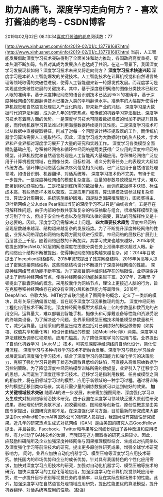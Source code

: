 
# 助力AI腾飞，深度学习走向何方？ - 喜欢打酱油的老鸟 - CSDN博客


2019年02月02日 08:13:34[喜欢打酱油的老鸟](https://me.csdn.net/weixin_42137700)阅读数：77


[http://www.xinhuanet.com/info/2019-02/01/c_137791687.htm](http://www.xinhuanet.com/info/2019-02/01/c_137791687.htm)
当前，人工智能发展借助深度学习技术突破得到了全面关注和助力推动，各国政府高度重视、资本热潮不断加码，各界对其成为发展热点也达成了共识。在这一背景下，我国深度学习发展现状如何？深度学习技术未来又将走向何方？
**深度学习技术快速兴起**
深度学习是本轮人工智能爆发的关键技术。人工智能技术在计算机视觉和自然语言处理等领域取得的突破性进展，使得人工智能迎来新一轮爆发式发展。而深度学习是实现这些突破性进展的关键技术。其中，基于深度卷积网络的图像分类技术已超过人眼的准确率，基于深度神经网络的语音识别技术已达到95%的准确率，基于深度神经网络的机器翻译技术已接近人类的平均翻译水平。准确率的大幅提升使得计算机视觉和自然语言处理进入产业化阶段，带来新产业的兴起。
深度学习是大数据时代的算法利器，成为近几年的研究热点。和传统的机器学习算法相比，深度学习技术有着两方面的优势。一是深度学习技术可随着数据规模的增加不断提升其性能，而传统机器学习算法难以利用海量数据持续提升其性能。二是深度学习技术可以从数据中直接提取特征，削减了对每一个问题设计特征提取器的工作，而传统机器学习算法需要人工提取特征。因此，深度学习成为大数据时代的热点技术，学术界和产业界都对深度学习展开了大量的研究和实践工作。
深度学习各类模型全面赋能基础应用。卷积神经网络和循环神经网络是两类获得广泛应用的深度神经网络模型。计算机视觉和自然语言处理是人工智能两大基础应用。卷积神经网络广泛应用于计算机视觉领域，在图像分类、目标检测、语义分割等任务上的表现大大超越传统方法。循环神经网络适合解决序列信息相关问题，已广泛应用于自然语言处理领域，如语音识别、机器翻译、对话系统等。
深度学习技术仍不完美，有待于进一步提升。一是深度神经网络的模型复杂度高，巨量的参数导致模型尺寸大，难以部署到移动终端设备。二是模型训练所需的数据量大，而训练数据样本获取、标注成本高，有些场景样本难以获取。三是应用门槛高，算法建模及调参过程复杂烦琐、算法设计周期长、系统实施维护困难。四是缺乏因果推理能力，图灵奖得主、贝叶斯网络之父Judea Pearl指出当前的深度学习不过只是“曲线拟合”。五是存在可解释性问题，由于内部的参数共享和复杂的特征抽取与组合，很难解释模型到底学习到了什么，但出于安全性考虑以及伦理和法律的需要，算法的可解释性又是十分必要的。因此，深度学习仍需解决以上问题。
**四大重要技术趋势**
深度神经网络呈现层数越来越深、结构越来越复杂的发展趋势。为了不断提升深度神经网络的性能，业界从网络深度和网络结构两方面持续进行探索。神经网络的层数已扩展到上百层甚至上千层，随着网络层数的不断加深，其学习效果也越来越好，2015年微软提出的ResNet以152层的网络深度在图像分类任务上准确率首次超过人眼。新的网络设计结构不断被提出，使得神经网络的结构越来越复杂。如：2014年谷歌提出了Inception网络结构、2015年微软提出了残差网络结构、2016年黄高等人提出了密集连接网络结构，这些网络结构设计不断提升了深度神经网络的性能。
深度神经网络节点功能不断丰富。为了克服目前神经网络存在的局限性，业界探索并提出了新型神经网络节点，使得神经网络的功能越来越丰富。2017年，杰弗里·辛顿提出了胶囊网络的概念，采用胶囊作为网络节点，理论上更接近人脑的行为，旨在克服卷积神经网络存在的没有空间分层和推理能力等局限性。2018年，DeepMind、谷歌大脑、MIT的学者联合提出了图网络的概念，定义了一类新的模块，具有关系归纳偏置功能，旨在赋予深度学习因果推理的能力。
深度神经网络工程化应用技术不断深化。深度神经网络模型大都具有上亿的参数量和数百兆的占用空间，运算量大，难以部署到智能手机、摄像头和可穿戴设备等性能和资源受限的终端类设备。为了解决这个问题，业界采用模型压缩技术降低模型参数量和尺寸，减少运算量。目前采用的模型压缩方法包括对已训练好的模型做修剪（如剪枝、权值共享和量化等）和设计更精细的模型（如MobileNet等）两类。深度学习算法建模及调参过程烦琐，应用门槛高。为了降低深度学习的应用门槛，业界提出了自动化机器学习（AutoML）技术，可实现深度神经网络的自动化设计，简化使用流程。
深度学习与多种机器学习技术不断融合发展。深度学习与强化学习融合发展诞生的深度强化学习技术，结合了深度学习的感知能力和强化学习的决策能力，克服了强化学习只适用于状态为离散且低维的缺陷，可直接从高维原始数据学习控制策略。为了降低深度神经网络模型训练所需的数据量，业界引入了迁移学习的思想，从而诞生了深度迁移学习技术。迁移学习是指利用数据、任务或模型之间的相似性，将在旧领域学习过的模型，应用于新领域的一种学习过程。通过将训练好的模型迁移到类似场景，实现只需少量的训练数据就可以达到较好的效果。
**加大关键领域技术突破**
随着AI的进一步发展，未来需加强图网络、深度强化学习以及生成式对抗网络等前沿技术研究。由于我国在深度学习领域缺乏重大原创性研究成果，基础理论研究贡献不足，如胶囊网络、图网络等创新性、原创性概念是由美国专家提出，我国研究贡献不足。在深度强化学习方面，目前最新的研究成果大都是由DeepMind和OpenAI等国外公司的研究人员提出，我国尚没有突破性研究成果。近几年的研究热点生成式对抗网络（GAN）是由美国的研究人员Goodfellow提出，并且谷歌、Facebook、Twitter和苹果等公司纷纷提出了各种改进和应用模型，有力推动了GAN技术的发展，而我国在这方面取得的研究成果较少。因此，应鼓励科研院所及企业加强深度神经网络与因果推理模型结合、生成式对抗网络以及深度强化学习等前沿技术的研究，提出更多原创性研究成果，增强全球学术研究影响力。
同时，业界应加快自动化机器学习、模型压缩等深度学习应用技术研究。依托国内的市场优势和企业的成长优势，针对具有我国特色的个性化应用需求，加快对深度学习应用技术的研究，加强对自动化机器学习、模型压缩等技术的研究，加快深度学习的工程化落地应用，加强深度学习在计算机视觉领域应用研究，进一步提升目标识别等视觉任务的准确率，以及在实际应用场景中的性能。此外，加强深度学习在自然语言处理领域应用研究，提出性能更优的算法模型，提升机器翻译、对话系统等应用的性能。（赵强）

